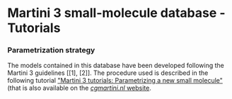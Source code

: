 
# Martini 3 small-molecule database - Tutorials

### Parametrization strategy

The models contained in this database have been developed following the Martini 3 guidelines [[1], [2]].
The procedure used is described in the following tutorial 
["Martini 3 tutorials: Parametrizing a new small molecule"](https://github.com/ricalessandri/small-molecules-3.0/blob/main/tutorials/M3tutorials--parameterizing-a-new-small-molecule.md) (that is also available 
on the [*cgmartini.nl* website](http://cgmartini.nl/index.php/martini-3-tutorials/parameterizing-a-new-small-molecule).



